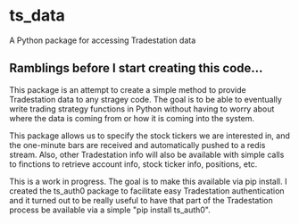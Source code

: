 # ts_data
A Python package for accessing Tradestation data

## Ramblings before I start creating this code...

This package is an attempt to create a simple method to provide Tradestation data to any stragey code. The goal is to be able to eventually write trading strategy functions in Python without having to worry about where the data is coming from or how it is coming into the system.

This package allows us to specify the stock tickers we are interested in, and the one-minute bars are received and automatically pushed to a redis stream. Also, other Tradestation info will also be available with simple calls to finctions to retrieve account info, stock ticker info, positions, etc.

This is a work in progress. The goal is to make this available via pip install. I created the ts_auth0 package to facilitate easy Tradestation authentication and it turned out to be really useful to have that part of the Tradestation process be available via a simple "pip install ts_auth0".


